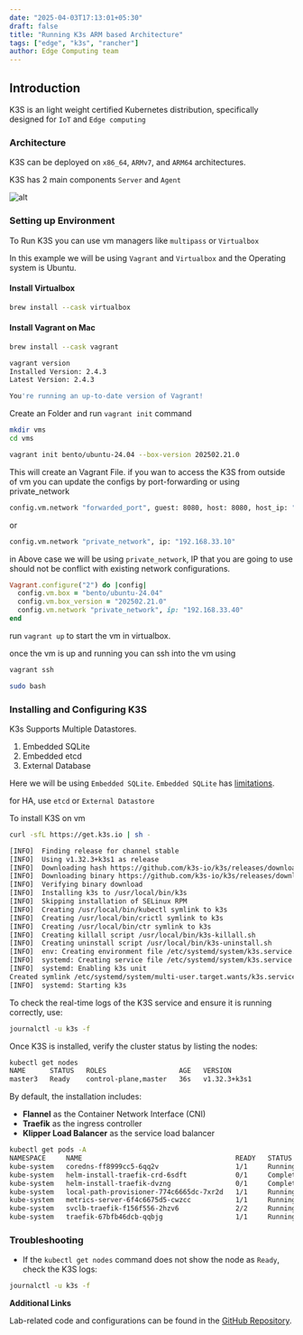 ```yaml
---
date: "2025-04-03T17:13:01+05:30"
draft: false
title: "Running K3s ARM based Architecture"
tags: ["edge", "k3s", "rancher"]
author: Edge Computing team
---
```


## Introduction

K3S is an light weight certified Kubernetes distribution, specifically designed for `IoT` and `Edge computing`

### Architecture

K3S can be deployed on `x86_64`, `ARMv7`, and `ARM64` architectures.

K3S has 2 main components `Server` and `Agent`

![alt](/images/how-it-works-k3s.svg)

### Setting up Environment

To Run K3S you can use vm managers like `multipass` or `Virtualbox`

In this example we will be using `Vagrant` and `Virtualbox` and the Operating system is Ubuntu.

#### Install Virtualbox

```bash
brew install --cask virtualbox
```

#### Install Vagrant on Mac

```bash
brew install --cask vagrant
```

```bash
vagrant version
Installed Version: 2.4.3
Latest Version: 2.4.3

You're running an up-to-date version of Vagrant!
```

Create an Folder and run `vagrant init` command

```bash
mkdir vms
cd vms

vagrant init bento/ubuntu-24.04 --box-version 202502.21.0
```

This will create an Vagrant File. if you wan to access the K3S from outside of vm you can update the configs by port-forwarding or using private_network

```sh
config.vm.network "forwarded_port", guest: 8080, host: 8080, host_ip: "127.0.0.1"
```

or

```bash
config.vm.network "private_network", ip: "192.168.33.10"
```

in Above case we will be using `private_network`, IP that you are going to use should not be conflict with existing network configurations.

```rb
Vagrant.configure("2") do |config|
  config.vm.box = "bento/ubuntu-24.04"
  config.vm.box_version = "202502.21.0"
  config.vm.network "private_network", ip: "192.168.33.40"
end
```

run `vagrant up` to start the vm in virtualbox.

once the vm is up and running you can ssh into the vm using

```bash
vagrant ssh

sudo bash
```

### Installing and Configuring K3S

K3s Supports Multiple Datastores.

1. Embedded SQLite
2. Embedded etcd
3. External Database

Here we will be using `Embedded SQLite`. `Embedded SQLite` has [limitations](https://docs.k3s.io/datastore).

for HA, use `etcd` or `External Datastore`

To install K3S on vm

```bash
curl -sfL https://get.k3s.io | sh -

[INFO]  Finding release for channel stable
[INFO]  Using v1.32.3+k3s1 as release
[INFO]  Downloading hash https://github.com/k3s-io/k3s/releases/download/v1.32.3+k3s1/sha256sum-arm64.txt
[INFO]  Downloading binary https://github.com/k3s-io/k3s/releases/download/v1.32.3+k3s1/k3s-arm64
[INFO]  Verifying binary download
[INFO]  Installing k3s to /usr/local/bin/k3s
[INFO]  Skipping installation of SELinux RPM
[INFO]  Creating /usr/local/bin/kubectl symlink to k3s
[INFO]  Creating /usr/local/bin/crictl symlink to k3s
[INFO]  Creating /usr/local/bin/ctr symlink to k3s
[INFO]  Creating killall script /usr/local/bin/k3s-killall.sh
[INFO]  Creating uninstall script /usr/local/bin/k3s-uninstall.sh
[INFO]  env: Creating environment file /etc/systemd/system/k3s.service.env
[INFO]  systemd: Creating service file /etc/systemd/system/k3s.service
[INFO]  systemd: Enabling k3s unit
Created symlink /etc/systemd/system/multi-user.target.wants/k3s.service → /etc/systemd/system/k3s.service.
[INFO]  systemd: Starting k3s

```

To check the real-time logs of the K3S service and ensure it is running correctly, use:

```bash
journalctl -u k3s -f
```

Once K3S is installed, verify the cluster status by listing the nodes:

```bash
kubectl get nodes
NAME      STATUS   ROLES                  AGE   VERSION
master3   Ready    control-plane,master   36s   v1.32.3+k3s1
```

By default, the installation includes:

- **Flannel** as the Container Network Interface (CNI)
- **Traefik** as the ingress controller
- **Klipper Load Balancer** as the service load balancer

```bash
kubectl get pods -A
NAMESPACE     NAME                                      READY   STATUS      RESTARTS   AGE
kube-system   coredns-ff8999cc5-6qq2v                   1/1     Running     0          72s
kube-system   helm-install-traefik-crd-6sdft            0/1     Completed   0          73s
kube-system   helm-install-traefik-dvzng                0/1     Completed   1          73s
kube-system   local-path-provisioner-774c6665dc-7xr2d   1/1     Running     0          72s
kube-system   metrics-server-6f4c6675d5-cwzcc           1/1     Running     0          72s
kube-system   svclb-traefik-f156f556-2hzv6              2/2     Running     0          46s
kube-system   traefik-67bfb46dcb-qqbjg                  1/1     Running     0          46s
```

### Troubleshooting

- If the `kubectl get nodes` command does not show the node as `Ready`, check the K3S logs:

```bash
journalctl -u k3s -f
```

**Additional Links**

Lab-related code and configurations can be found in the [GitHub Repository](https://github.com/avidhara).
```
